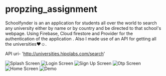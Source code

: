 # propzing_assignment

Schoolfynder is an an application for students all over the world to search any university either by name or by country and be directed to that school's webpage. Using Firebase, Cloud firestore and Provider for the authentication of the application . Also I made use of an API for getting all the universities❤️☺️.

API uri- 'http://universities.hipolabs.com/search'

![Splash Screen](https://user-images.githubusercontent.com/94070310/195217430-4a7579c1-ccf1-4675-a18e-a2ae58d946d7.jpg)
![Login Screen](https://user-images.githubusercontent.com/94070310/195217477-46d22816-d53e-4b5b-9eb4-cbd504c6d730.jpg)
![Sign Up Screen](https://user-images.githubusercontent.com/94070310/195217495-7d251620-8e6c-4bfa-8530-96ff6b81873a.jpg)
![Otp Screen](https://user-images.githubusercontent.com/94070310/195217518-d82f4a13-feee-4fc8-a15b-8b9c55dbbf53.jpg)
![Home Screen](https://user-images.githubusercontent.com/94070310/195217530-49ada452-961e-4707-9af5-1ee2e0dec5ee.jpg)
![Demo](https://user-images.githubusercontent.com/94070310/195218263-c8f82210-2e4e-4e19-bc8e-c6c021b99cd9.gif)
